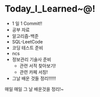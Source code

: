 # Today_I_Learned~@!

- 1 일 1 Commit!!
- 공부 자료
- 알고리즘-백준
- SQL-LeetCode
- 코딩 테스트 준비
- ncs
- 정보관리 기술사 준비
  - 관련 서적 찾아보기!
  - 관련 카페 서칭!
- 그날 배운 것들 정리!!!!!!

매일 매일 그 날 배운것을 정리!~
